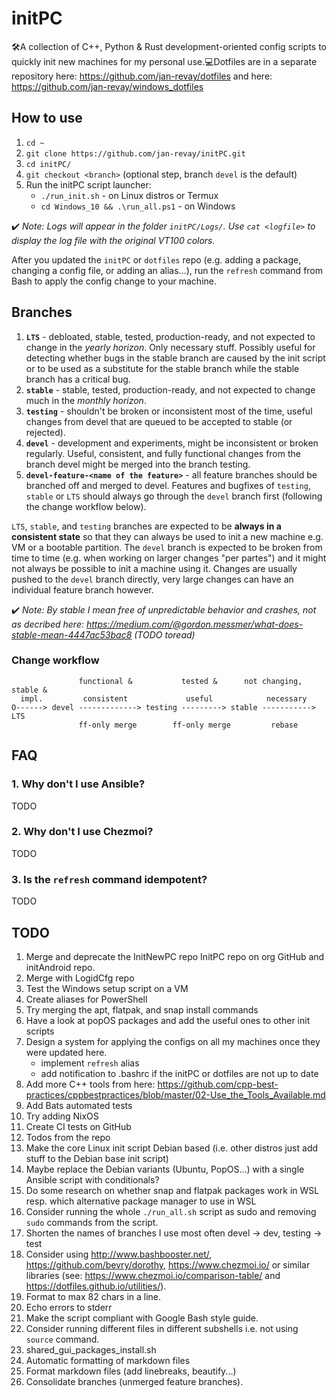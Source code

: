 # initPC

🛠A collection of C++, Python & Rust development-oriented config scripts to quickly init new machines for my personal use.💻Dotfiles are in a separate repository here: <https://github.com/jan-revay/dotfiles> and here: <https://github.com/jan-revay/windows_dotfiles>

## How to use

1. `cd ~`
2. `git clone https://github.com/jan-revay/initPC.git`
3. `cd initPC/`
4. `git checkout <branch>` (optional step, branch `devel` is the default)
5. Run the initPC script launcher:
    * `./run_init.sh` - on Linux distros or Termux
    * `cd Windows_10 && .\run_all.ps1` - on Windows

✔️ *Note: Logs will appear in the folder `initPC/Logs/`. Use `cat <logfile>` to display the log file with the original VT100 colors.*

After you updated the `initPC` or `dotfiles` repo (e.g. adding a package, changing a config file, or adding an alias...), run the `refresh` command from Bash to apply the config change to your machine.

## Branches

1. **`LTS`** - debloated, stable, tested, production-ready, and not expected to change in the _yearly horizon_. Only necessary stuff. Possibly useful for detecting whether bugs in the stable branch are caused by the init script or to be used as a substitute for the stable branch while the stable branch has a critical bug.
2. **`stable`** - stable, tested, production-ready, and not expected to change much in the _monthly horizon_.
3. **`testing`** - shouldn't be broken or inconsistent most of the time, useful changes from devel that are queued to be accepted to stable (or rejected).
4. **`devel`** - development and experiments, might be inconsistent or broken regularly. Useful, consistent, and fully functional changes from the branch devel might be merged into the branch testing.
5. **`devel-feature-<name of the feature>`** - all feature branches should be branched off and merged to devel. Features and bugfixes of `testing`, `stable` or `LTS` should always go through the `devel` branch first (following the change workflow below).

`LTS`, `stable`, and `testing` branches are expected to be **always in a consistent state** so that they can always be used to init a new machine e.g. VM or a bootable partition. The `devel` branch is expected to be broken from time to time (e.g. when working on larger changes "per partes") and it might not always be possible to init a machine using it. Changes are usually pushed to the `devel` branch directly, very large changes can have an individual feature branch however.

✔️ *Note: By stable I mean free of unpredictable behavior and crashes, not as decribed here: https://medium.com/@gordon.messmer/what-does-stable-mean-4447ac53bac8 (TODO toread)*

### Change workflow

```text
               functional &           tested &      not changing, stable &
  impl.         consistent             useful            necessary
O------> devel -------------> testing ---------> stable -----------> LTS
               ff-only merge        ff-only merge         rebase
```

## FAQ

### 1. Why don't I use Ansible?

TODO

### 2. Why don't I use Chezmoi?

TODO

### 3. Is the `refresh` command idempotent?

TODO

## TODO

1. Merge and deprecate the InitNewPC repo InitPC repo on org GitHub and initAndroid repo.
2. Merge with LogidCfg repo
3. Test the Windows setup script on a VM
4. Create aliases for PowerShell
5. Try merging the apt, flatpak, and snap install commands
6. Have a look at popOS packages and add the useful ones to other init scripts
7. Design a system for applying the configs on all my machines once they
   were updated here.
   - implement `refresh` alias
   - add notification to .bashrc if the initPC or dotfiles are not up to date
9. Add more C++ tools from here: <https://github.com/cpp-best-practices/cppbestpractices/blob/master/02-Use_the_Tools_Available.md>
10. Add Bats automated tests
11. Try adding NixOS
12. Create CI tests on GitHub
13. Todos from the repo
14. Make the core Linux init script Debian based (i.e. other distros just add stuff to the Debian base init script)
15. Maybe replace the Debian variants (Ubuntu, PopOS...) with a single Ansible script with conditionals?
16. Do some research on whether snap and flatpak packages work in WSL resp. which alternative package manager to use in WSL
17. Consider running the whole `./run_all.sh` script as sudo and removing `sudo` commands from the script.
18. Shorten the names of branches I use most often devel -> dev, testing -> test
19. Consider using <http://www.bashbooster.net/>, <https://github.com/bevry/dorothy>, <https://www.chezmoi.io/> or similar libraries (see: <https://www.chezmoi.io/comparison-table/> and <https://dotfiles.github.io/utilities/>).
20. Format to max 82 chars in a line.
21. Echo errors to stderr
22. Make the script compliant with Google Bash style guide.
23. Consider running different files in different subshells i.e. not using `source` command.
24. shared_gui_packages_install.sh
25. Automatic formatting of markdown files
26. Format markdown files (add linebreaks, beautify...)
27. Consolidate branches (unmerged feature branches).
